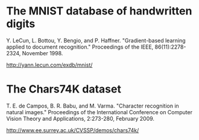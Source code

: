 # The MNIST database of handwritten digits

Y. LeCun, L. Bottou, Y. Bengio, and P. Haffner. "Gradient-based learning applied to document recognition." Proceedings of the IEEE, 86(11):2278-2324, November 1998.

http://yann.lecun.com/exdb/mnist/

# The Chars74K dataset

T. E. de Campos, B. R. Babu, and M. Varma. "Character recognition in natural images." Proceedings of the International Conference on Computer Vision Theory and Applications, 2:273-280, February 2009.

http://www.ee.surrey.ac.uk/CVSSP/demos/chars74k/